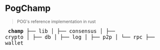 # PogChamp
> POG's reference implementation in rust

<big><pre>
**champ**
  ├── lib
  │   ├── consensus
  │   ├── crypto
  │   ├── db
  │   ├── log
  │   ├── p2p
  │   └── rpc
  ├── node
  └── wallet</pre></big>